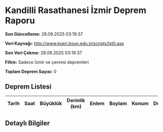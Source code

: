 # Kandilli Rasathanesi İzmir Deprem Raporu

**Son Güncelleme:** 28.09.2025 03:19:37

**Veri Kaynağı:** http://www.koeri.boun.edu.tr/scripts/lst0.asp

**Son Veri Çekme:** 28.09.2025 03:19:37

**Filtre:** Sadece İzmir ve çevresi depremleri

**Toplam Deprem Sayısı:** 0

## Deprem Listesi

| Tarih | Saat | Büyüklük | Derinlik (km) | Enlem | Boylam | Konum | Durum |
|-------|------|----------|---------------|-------|--------|-------|-------|

## Detaylı Bilgiler

